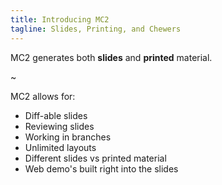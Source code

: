 ```yaml
---
title: Introducing MC2
tagline: Slides, Printing, and Chewers
---
```


MC2 generates both **slides** and **printed** material.

~

MC2 allows for:
* Diff-able slides
* Reviewing slides
* Working in branches
* Unlimited layouts
* Different slides vs printed material
* Web demo's built right into the slides